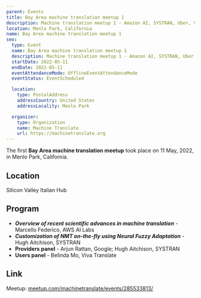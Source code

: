 ```yaml
---
parent: Events
title: Bay Area machine translation meetup 1
description: Machine translation meetup 1 - Amazon AI, SYSTRAN, Uber, Viva Translate...
location: Menlo Park, California
name: Bay Area machine translation meetup 1
seo:
  type: Event
  name: Bay Area machine translation meetup 1
  description: Machine translation meetup 1 - Amazon AI, SYSTRAN, Uber, Viva Translate...
  startDate: 2022-05-11
  endDate: 2022-05-11
  eventAttendanceMode: OfflineEventAttendanceMode
  eventStatus: EventScheduled

  location:
    type: PostalAddress
    addressCountry: United States
    addressLocality: Menlo Park

  organizer:
    type: Organization
    name: Machine Translate
    url: https://machinetranslate.org
---
```


The first **Bay Area machine translation meetup** took place on 11 May, 2022, in Menlo Park, California.

## Location

Silicon Valley Italian Hub

## Program

- ***Overview of recent scientific advances in machine translation*** - Marcello Federico, AWS AI Labs
- ***Customization of NMT on-the-fly using Neural Fuzzy Adaptation*** - Hugh Aitchison, SYSTRAN
- **Providers panel** - Arjun Rattan, Google; Hugh Aitchison, SYSTRAN
- **Users panel** - Belinda Mo, Viva Translate


## Link

Meetup: [meetup.com/machinetranslate/events/285533813/](https://www.meetup.com/machinetranslate/events/285533813/)
